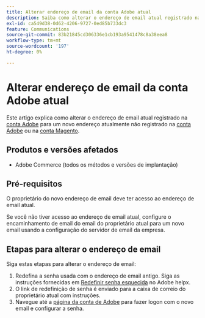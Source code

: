 ```yaml
---
title: Alterar endereço de email da conta Adobe atual
description: Saiba como alterar o endereço de email atual registrado na conta Adobe para um novo endereço atualmente não registrado na conta Adobe ou Magento.
exl-id: ca549d38-0d62-4206-9727-0ed85b733dc3
feature: Communications
source-git-commit: 83b21845cd306336e1cb193a9541478c8a38eea8
workflow-type: tm+mt
source-wordcount: '197'
ht-degree: 0%

---
```


# Alterar endereço de email da conta Adobe atual

Este artigo explica como alterar o endereço de email atual registrado na [conta Adobe](https://account.adobe.com/) para um novo endereço atualmente não registrado na [conta Adobe](https://account.adobe.com/) ou na [conta Magento](https://account.magento.com/).

## Produtos e versões afetados

* Adobe Commerce (todos os métodos e versões de implantação)

## Pré-requisitos

O proprietário do novo endereço de email deve ter acesso ao endereço de email atual.

Se você não tiver acesso ao endereço de email atual, configure o encaminhamento de email do email do proprietário atual para um novo email usando a configuração do servidor de email da empresa.

## Etapas para alterar o endereço de email

Siga estas etapas para alterar o endereço de email:

1. Redefina a senha usada com o endereço de email antigo. Siga as instruções fornecidas em [Redefinir senha esquecida](https://helpx.adobe.com/br/manage-account/using/change-or-reset-password.html) no Adobe helpx.
1. O link de redefinição de senha é enviado para a caixa de correio do proprietário atual com instruções.
1. Navegue até a [página da conta de Adobe](https://account.adobe.com) para fazer logon com o novo email e configurar a senha.
